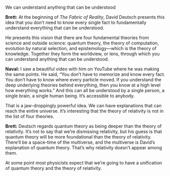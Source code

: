 



We can understand anything that can be understood

**Brett:** At the beginning of _The Fabric of Reality_, David Deutsch presents this idea that you don’t need to know every single fact to fundamentally understand everything that can be understood.

He presents this vision that there are four fundamental theories from science and outside science: quantum theory, the theory of computation, evolution by natural selection, and epistemology—which is the theory of knowledge. Together they form the worldview, or lens, through which you can understand anything that can be understood.

**Naval:** I saw a beautiful video with him on YouTube where he was making the same points. He said, “You don’t have to memorize and know every fact. You don’t have to know where every particle moved. If you understand the deep underlying theories behind everything, then you know at a high level how everything works.” And this can all be understood by a single person, a single brain, a single human being. It’s accessible to anybody.

That is a jaw-droppingly powerful idea. We can have explanations that can reach the entire universe. It’s interesting that the theory of relativity is not in the list of four theories.

**Brett:** Deutsch regards quantum theory as being deeper than the theory of relativity. It’s not to say that we’re dismissing relativity, but his guess is that quantum theory will be more foundational than the theory of relativity. There’ll be a space-time of the multiverse, and the multiverse is David’s explanation of quantum theory. That’s why relativity doesn’t appear among them.

At some point most physicists expect that we’re going to have a unification of quantum theory and the theory of relativity.